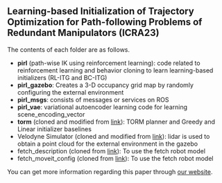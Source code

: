 ## Learning-based Initialization of Trajectory Optimization for Path-following Problems of Redundant Manipulators (ICRA23)
The contents of each folder are as follows.
- **pirl** (path-wise IK using reinforcement learning): code related to reinforcement learning and behavior cloning to learn learning-based initializers (RL-ITG and BC-ITG)
- **pirl_gazebo**: Creates a 3-D occupancy grid map by randomly configuring the external environment
- **pirl_msgs**: consists of messages or services on ROS
- **pirl_vae**: variational autoencoder learning code for learning scene_encoding_vector
- **torm** (cloned and modified from [link](https://github.com/cheulkang/TORM)): TORM planner and Greedy and Linear initializer baselines
- Velodyne Simulator (cloned and modified from [link](https://github.com/florianshkurti/velodyne_simulator)): lidar is used to obtain a point cloud for the external environment in the gazebo
- fetch_description (cloned from [link](https://github.com/ZebraDevs/fetch_ros)): To use the fetch robot model
- fetch_moveit_config (cloned from [link](https://github.com/ZebraDevs/fetch_ros)): To use the fetch robot model

You can get more information regarding this paper through [our website](http://sglab.kaist.ac.kr/ICRA23_RLITG/).




















